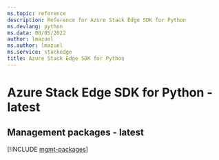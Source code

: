```yaml
---
ms.topic: reference
description: Reference for Azure Stack Edge SDK for Python
ms.devlang: python
ms.data: 08/05/2022
author: lmazuel
ms.author: lmazuel
ms.service: stackedge
title: Azure Stack Edge SDK for Python
---
```

# Azure Stack Edge SDK for Python - latest

## Management packages - latest
[!INCLUDE [mgmt-packages](stack-edge-mgmt-index.md)]